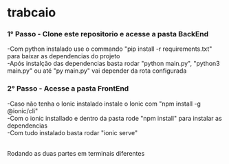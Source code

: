 # trabcaio

<h3>1° Passo - Clone este repositorio e acesse a pasta BackEnd </h3>
-Com python instalado use o commando "pip install -r requirements.txt" para baixar as dependencias do projeto
  <br> -Após instalção das dependencias basta rodar "python main.py", "python3 main.py" ou até "py main.py" vai depender da rota configurada

<h3>2° Passo - Acesse a pasta FrontEnd </h3>
 -Caso não tenha o Ionic instalado instale o Ionic com "npm install -g @ionic/cli"
 <br>  -Com o ionic installado e dentro da pasta rode "npm install" para instalar as dependencias 
 <br>  -Com tudo instalado basta rodar "ionic serve" 
  
 <br> Rodando as duas partes em terminais diferentes
  
